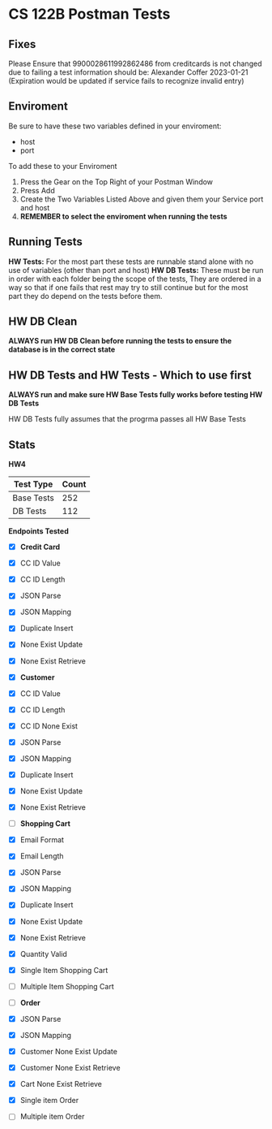 # CS 122B Postman Tests

## Fixes

Please Ensure that 9900028611992862486 from creditcards is not changed due to failing a test
information should be:
Alexander
Coffer
2023-01-21 (Expiration would be updated if service fails to recognize invalid entry)

## Enviroment

Be sure to have these two variables defined in your enviroment:

* host
* port

To add these to your Enviroment 
1. Press the Gear on the Top Right of your Postman Window
2. Press Add
3. Create the Two Variables Listed Above and given them your Service port and host
4. **REMEMBER to select the enviroment when running the tests**

## Running Tests

**HW Tests:** For the most part these tests are runnable stand alone with no use of variables (other than port and host)
**HW DB Tests:** These must be run in order with each folder being the scope of the tests, They are ordered in a way so that if one fails that rest may try to still continue but for the most part they do depend on the tests before them.

## HW DB Clean

**ALWAYS run HW DB Clean before running the tests to ensure the database is in the correct state**

## HW DB Tests and HW Tests - Which to use first

**ALWAYS run and make sure HW Base Tests fully works before testing HW DB Tests**

HW DB Tests fully assumes that the progrma passes all HW Base Tests


## Stats

**HW4**

Test Type  | Count
------------- | -------------
Base Tests  | 252
DB Tests  | 112

**Endpoints Tested**
- [x] **Credit Card**
- [X] CC ID Value
- [X] CC ID Length
- [X] JSON Parse
- [X] JSON Mapping
- [X] Duplicate Insert
- [X] None Exist Update
- [X] None Exist Retrieve

- [x] **Customer**
- [X] CC ID Value
- [X] CC ID Length
- [X] CC ID None Exist 
- [X] JSON Parse
- [X] JSON Mapping
- [X] Duplicate Insert
- [X] None Exist Update
- [X] None Exist Retrieve

- [ ] **Shopping Cart**
- [X] Email Format
- [X] Email Length
- [X] JSON Parse
- [X] JSON Mapping
- [X] Duplicate Insert
- [X] None Exist Update
- [X] None Exist Retrieve
- [X] Quantity Valid
- [X] Single Item Shopping Cart
- [ ] Multiple Item Shopping Cart

- [ ] **Order**
- [X] JSON Parse
- [X] JSON Mapping
- [X] Customer None Exist Update
- [X] Customer None Exist Retrieve
- [X] Cart None Exist Retrieve
- [X] Single item Order
- [ ] Multiple item Order
